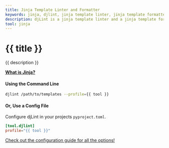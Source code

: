 ```yaml
---
title: Jinja Template Linter and Formatter
keywords: jinja, djlint, jinja template linter, jinja template formatter, format jinja templates
description: djLint is a jinja template linter and a jinja template formatter! Take advantage of the pre-build profile when linting and formatting your templates with djLint.
tool: jinja
---
```


# {{ title }}

{{ description }}

**[What is Jinja?](https://jinja2docs.readthedocs.io/en/stable/)**

#### Using the Command Line

```bash
djlint /path/to/templates --profile={{ tool }}
```

#### Or, Use a Config File

Configure djLint in your projects `pyproject.toml`.

```toml
[tool.djlint]
profile="{{ tool }}"
```

<div class="box notification is-info is-light">
    <span class="icon is-large"><i class="fas fa-2x fa-circle-arrow-right"></i></span><div class="my-auto ml-3 is-inline-block"><a href="/docs/configuration/">Check out the configuration guide for all the options!</a></div>
</div>

